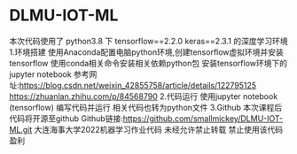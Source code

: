 # DLMU-IOT-ML
本次代码使用了 python3.8 下 tensorflow==2.2.0 keras==2.3.1 的深度学习环境
1.环境搭建
使用Anaconda配置电脑python环境,创建tensorflow虚拟环境并安装tensorflow
使用conda相关命令安装相关依赖python包
安装tensorflow环境下的jupyter notebook
参考网址:https://blog.csdn.net/weixin_42855758/article/details/122795125
https://zhuanlan.zhihu.com/p/84568790
2.代码运行
使用jupyter notebook (tensorflow) 编写代码并运行
相关代码也转为python文件
3.Github
本次课程后代码将开源至github
Github链接:https://github.com/smallmickey/DLMU-IOT-ML.git
大连海事大学2022机器学习作业代码 未经允许禁止转载 禁止使用该代码盈利
